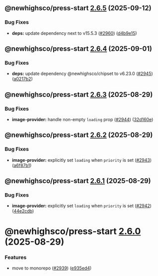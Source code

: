 ## @newhighsco/press-start [2.6.5](https://github.com/newhighsco/press-start/compare/@newhighsco/press-start@2.6.4...@newhighsco/press-start@2.6.5) (2025-09-12)


### Bug Fixes

* **deps:** update dependency next to v15.5.3 ([#2960](https://github.com/newhighsco/press-start/issues/2960)) ([d4b9e15](https://github.com/newhighsco/press-start/commit/d4b9e151c1c97f08b964671e2f3d37dc91526cee))

## @newhighsco/press-start [2.6.4](https://github.com/newhighsco/press-start/compare/@newhighsco/press-start@2.6.3...@newhighsco/press-start@2.6.4) (2025-09-01)


### Bug Fixes

* **deps:** update dependency @newhighsco/chipset to v6.23.0 ([#2945](https://github.com/newhighsco/press-start/issues/2945)) ([a0217b2](https://github.com/newhighsco/press-start/commit/a0217b24454bb8c504866122c37b033d02663af8))

## @newhighsco/press-start [2.6.3](https://github.com/newhighsco/press-start/compare/@newhighsco/press-start@2.6.2...@newhighsco/press-start@2.6.3) (2025-08-29)


### Bug Fixes

* **image-provider:** handle non-empty `loading` prop ([#2944](https://github.com/newhighsco/press-start/issues/2944)) ([32d160e](https://github.com/newhighsco/press-start/commit/32d160e3c59272db30cfa953075f40425e3f1c66))

## @newhighsco/press-start [2.6.2](https://github.com/newhighsco/press-start/compare/@newhighsco/press-start@2.6.1...@newhighsco/press-start@2.6.2) (2025-08-29)


### Bug Fixes

* **image-provider:** explicitly set `loading` when `priority` is set ([#2943](https://github.com/newhighsco/press-start/issues/2943)) ([a6f87b1](https://github.com/newhighsco/press-start/commit/a6f87b137eb0a58be9430386f4b8228e44ba4157))

## @newhighsco/press-start [2.6.1](https://github.com/newhighsco/press-start/compare/@newhighsco/press-start@2.6.0...@newhighsco/press-start@2.6.1) (2025-08-29)


### Bug Fixes

* **image-provider:** explicitly set `loading` when `priority` is set ([#2942](https://github.com/newhighsco/press-start/issues/2942)) ([44e2cdb](https://github.com/newhighsco/press-start/commit/44e2cdbb1dd8b588a8dcc921c248bdef76fb9619))

# @newhighsco/press-start [2.6.0](https://github.com/newhighsco/press-start/compare/@newhighsco/press-start@2.5.0...@newhighsco/press-start@2.6.0) (2025-08-29)


### Features

* move to monorepo ([#2939](https://github.com/newhighsco/press-start/issues/2939)) ([e935ed4](https://github.com/newhighsco/press-start/commit/e935ed4047d1fdeb05390a46465f051408dda1bb))
